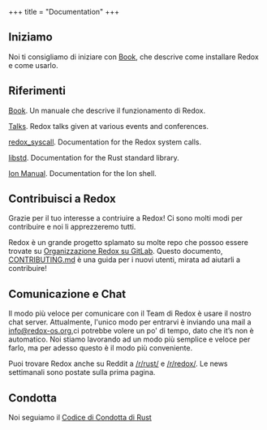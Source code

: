 +++
title = "Documentation"
+++

## Iniziamo

Noi ti consigliamo di iniziare con [Book](https://doc.redox-os.org/book/), che descrive come installare Redox e come usarlo.

## Riferimenti

[Book](https://doc.redox-os.org/book/). Un manuale che descrive il funzionamento di Redox.

[Talks](/talks/). Redox talks given at various events and conferences.

[redox_syscall](https://docs.rs/redox_syscall/latest/syscall/). Documentation for the Redox system calls.

[libstd](https://doc.rust-lang.org/stable/std/). Documentation for the Rust standard library.

[Ion Manual](https://doc.redox-os.org/ion-manual/). Documentation for the Ion shell.

## Contribuisci a Redox

Grazie per il tuo interesse a contriuire a Redox!
Ci sono molti modi per contribuire e noi li apprezzeremo tutti.

Redox è un grande progetto splamato su molte repo che possoo essere trovate su
[Organizzazione Redox su GitLab](https://gitlab.redox-os.org/redox-os). Questo documento,
[CONTRIBUTING.md](https://gitlab.redox-os.org/redox-os/redox/blob/master/CONTRIBUTING.md)
è una guida per i nuovi utenti, mirata ad aiutarli a contribuire!

## Comunicazione e Chat

Il modo più veloce per comunicare con il Team di Redox è usare il nostro chat
server. Attualmente, l'unico modo per entrarvi è inviando una mail a
[info@redox-os.org](mailto:info@redox-os.org),ci potrebbe volere un po' di tempo,
dato che it&rsquo;s non è automatico. Noi stiamo lavorando ad un
modo più semplice e veloce per farlo, ma per adesso questo è il modo più conveniente.

Puoi trovare Redox anche su Reddit a
[/r/rust/](https://www.reddit.com/r/rust) e
[/r/redox/](https://www.reddit.com/r/redox). Le news settimanali sono postate
sulla prima pagina.

## Condotta

Noi seguiamo il [Codice di Condotta di Rust](https://www.rust-lang.org/policies/code-of-conduct)
